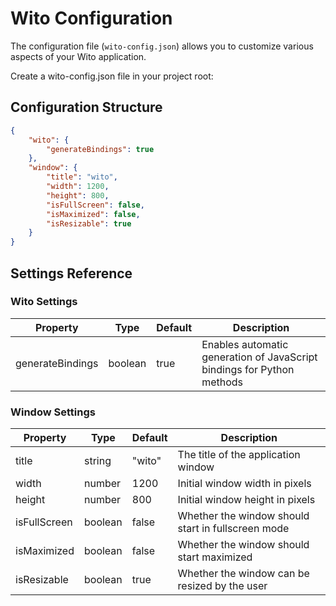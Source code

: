# Wito Configuration

The configuration file (`wito-config.json`) allows you to customize various aspects of your Wito application.

Create a wito-config.json file in your project root:

## Configuration Structure

```json
{   
    "wito": {
        "generateBindings": true
    },
    "window": {
        "title": "wito",
        "width": 1200,
        "height": 800,
        "isFullScreen": false,
        "isMaximized": false,
        "isResizable": true
    }
}
```

## Settings Reference

### Wito Settings

| Property           | Type    | Default | Description                                                      |
|--------------------|---------|---------|------------------------------------------------------------------|
| generateBindings   | boolean | true    | Enables automatic generation of JavaScript bindings for Python methods |

### Window Settings

| Property       | Type    | Default | Description                                              |
|----------------|---------|---------|----------------------------------------------------------|
| title          | string  | "wito"  | The title of the application window                      |
| width          | number  | 1200    | Initial window width in pixels                           |
| height         | number  | 800     | Initial window height in pixels                          |
| isFullScreen   | boolean | false   | Whether the window should start in fullscreen mode       |
| isMaximized    | boolean | false   | Whether the window should start maximized                |
| isResizable    | boolean | true    | Whether the window can be resized by the user            |
